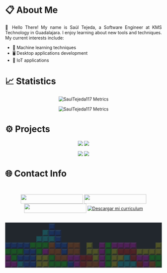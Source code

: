 <!-- <p align="center">
  <img src="https://readme-typing-svg.demolab.com/?lines=Welcome to my Profile!;My name is Saúl Tejeda;Data Science Enthusiast;WEB Developer;Python Developer &font=Courier New%20Code&center=true&width=380&height=80&duration=4000&pause=1000" alt="Profile Presentation">
</p>-->

# 📋 About Me

<p align='justify'>
👋 Hello There! My name is Saúl Tejeda, a Software Engineer at KMS Technology in Guadalajara. I enjoy learning about new tools and techniques. My current interests include:
</p> 

* 🤖 Machine learning techniques
* 🖥️ Desktop applications development
* 📶 IoT applications
<!-- 
Machine learning techniques to data analysis. Additionally, I have experience in desktop application development using Python, and enjoy building useful desktop applications with this programming language. -->




# 📈  Statistics

<p align="center">
    <img alt="SaulTejeda117 Metrics" align="center" src="https://github-readme-stats-git-masterrstaa-rickstaa.vercel.app/api?username=saulTejeda117&show_icons=true&theme=radical&hide_border=True&card_width=800" />
</p>
<p align="center">
    <img alt="SaulTejeda117 Metrics" align="center" src="https://github-readme-stats-git-masterrstaa-rickstaa.vercel.app/api/top-langs/?username=saulTejeda117&show_icons=true&theme=radical&card_width=800&hide_border=True&langs_count=9&layout=compact" />
</p>
<!-- Projects -->

# ⚙️  Projects 

<p align="center">
    <a href="https://github.com/saulTejeda117/Tkinter-Projects">
    <img align="center" src="https://github-readme-stats-git-masterrstaa-rickstaa.vercel.app/api/pin/?username=saulTejeda117&repo=Tkinter-Projects&show_icons=true&theme=radical&card_width=50&hide_border=True" /></a>
    <a href="https://github.com/saulTejeda117/OrganizApp">
    <img align="center" src="https://github-readme-stats-git-masterrstaa-rickstaa.vercel.app/api/pin/?username=saulTejeda117&repo=OrganizApp&show_icons=true&theme=radical&card_width=50&hide_border=True" />
  </a>
</p>
<p align="center">
    <a href="https://github.com/saulTejeda117/Desafio-Ciencia-de-Datos-3080127">
    <img align="center" src="https://github-readme-stats-git-masterrstaa-rickstaa.vercel.app/api/pin/?username=saulTejeda117&repo=Desafio-Ciencia-de-Datos-3080127&show_icons=true&theme=radical&card_width=50&hide_border=True" /></a>
    <a href="https://github.com/saulTejeda117/Steam-Data-Analyzer">
    <img align="center" src="https://github-readme-stats-git-masterrstaa-rickstaa.vercel.app/api/pin/?username=saulTejeda117&repo=Steam-Data-Analyzer&show_icons=true&theme=radical&card_width=50&hide_border=True" /></a>
  </a>
</p>
 
# 🌐 Contact Info
<br> 
<p align="center">
    <a href="https://www.saultejeda.com" target="_blank"><img width = "200px" height = "30px" align="center" src="http://img.shields.io/badge/Portfolio-F6F6F6?style=for-the-badge&logo=notion&logoColor=black&logoWidth=80"/></a>
<!-- <a href="https://replit.com/@SaulTejeda" target="_blank"><img width = "200px" height = "30px" align="center" src="http://img.shields.io/badge/Replit-FF6600?style=for-the-badge&logo=replit&logoColor=white&logoWidth=80"/></a>-->
    <a href="https://www.linkedin.com/in/sa%C3%BAl-rafael-tejeda-mili%C3%A1n-924a59253/" target="_blank"><img width = "200px" height = "30px" align="center" src="https://img.shields.io/badge/LinkedIn-0e76a8?style=for-the-badge&logo=Linkedin&logoColor=white&logoWidth=80"/></a>
    <a href="https://www.credly.com/users/saul-rafael-tejeda-milian/badges" target="_blank"><img width = "200px" height = "30px" align="center" src="http://img.shields.io/badge/Credly-FF6600?style=for-the-badge&logo=credly&logoColor=black&logoWidth=80"></a>
    <a href="https://github.com/saulTejeda117/Portfolio-2024/blob/main/Portafolio2024/src/SaulRafaelTejedaMilianResume.pdf?raw=true" download="SRTM_CV.pdf" type="application/octet-stream" target="_blank"><img width = "200px" height = "30px" align="center" src="http://img.shields.io/badge/Curriculum-ffff45?style=for-the-badge&logo=notion&logoColor=black&logoWidth=80" alt="Descargar mi curriculum"></a>
</p>
<br> 
    
<img src="/b.jpg" alt="I <3 Tetris" width="100%" height = "30%">
